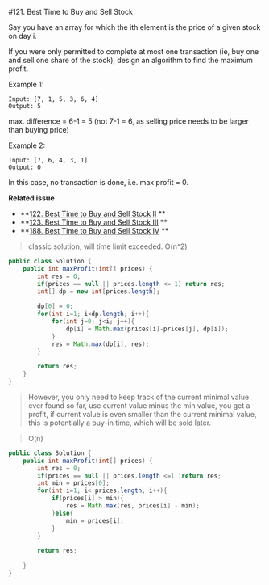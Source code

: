 #121. Best Time to Buy and Sell Stock

Say you have an array for which the ith element is the price of a given stock on day i.

If you were only permitted to complete at most one transaction (ie, buy one and sell one share of the stock), design an algorithm to find the maximum profit.

Example 1:

```
Input: [7, 1, 5, 3, 6, 4]
Output: 5
```

max. difference = 6-1 = 5 (not 7-1 = 6, as selling price needs to be larger than buying price)

Example 2:

```
Input: [7, 6, 4, 3, 1]
Output: 0
```

In this case, no transaction is done, i.e. max profit = 0.

**Related issue**
* **[122. Best Time to Buy and Sell Stock II](../GoogleMedium/122.md) **
* **[123. Best Time to Buy and Sell Stock III](../GoogleHard/123.md) ** 
* **[188. Best Time to Buy and Sell Stock IV](../GoogleHard/188.md) ** 

> classic solution, will time limit exceeded.  O(n^2)


```java
public class Solution {
    public int maxProfit(int[] prices) {
        int res = 0;
        if(prices == null || prices.length <= 1) return res;
        int[] dp = new int[prices.length];
        
        dp[0] = 0;
        for(int i=1; i<dp.length; i++){
            for(int j=0; j<i; j++){
                dp[i] = Math.max(prices[i]-prices[j], dp[i]);
            }
            res = Math.max(dp[i], res);
        }
        
        return res;
    }
}
```

> However, you only need to keep track of the current minimal value ever found so far, use current value minus the min value, you get a profit, if current value is even smaller than the current minimal value, this is potentially a buy-in time, which will be sold later.

> O(n)


```java
public class Solution {
    public int maxProfit(int[] prices) {
        int res = 0;
        if(prices == null || prices.length <=1 )return res;
        int min = prices[0];
        for(int i=1; i< prices.length; i++){
            if(prices[i] > min){
                res = Math.max(res, prices[i] - min);
            }else{
                min = prices[i];
            }
        }
        
        return res;
        
    }
}
```